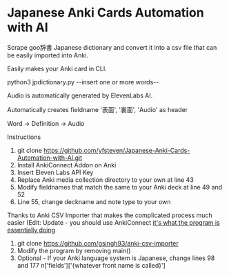 # Japanese Anki Cards Automation with AI

Scrape goo辞書 Japanese dictionary and convert it into a csv file that can be easily imported into Anki.

Easily makes your Anki card in CLI.

python3 jpdictionary.py --insert one or more words--

Audio is automatically generated by ElevenLabs AI.

Automatically creates fieldname '表面', '裏面', 'Audio' as header

Word -> Definition -> Audio

Instructions
1) git clone https://github.com/yfsteven/Japanese-Anki-Cards-Automation-with-AI.git
2) Install AnkiConnect Addon on Anki
3) Insert Eleven Labs API Key
4) Replace Anki media collection directory to your own at line 43
5) Modify fieldnames that match the same to your Anki deck at line 49 and 52
6) Line 55, change deckname and note type to your own
   

Thanks to Anki CSV Importer that makes the complicated process much easier (Edit: Update - you should use AnkiConnect [it's what the program is essentially doing](https://foosoft.net/projects/anki-connect/index.html#deck-actions)

1) git clone https://github.com/gsingh93/anki-csv-importer
2) Modify the program by removing main()
3) Optional - If your Anki language system is Japanese, change lines 98 and 177 n['fields']['{whatever front name is called}']
